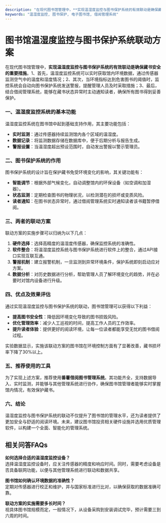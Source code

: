 ```yaml
---
description: "在现代图书馆管理中，**实现温湿度监控与图书保护系统的有效联动是确保藏书安全的重要措施**。1、首先，温湿度监控系统可以实时获取馆内环境数据，通过传感器监测空气中的温度和湿度情况；2、其次，当环境指标达到危害图书的阈值时，监控系统会自动向图书保护系统发送警报，提醒管理人员及时采取措施；3、最后，结合借阅管理系统，能够在藏书状态异常时主动通知读者，确保所有图书得到妥善保护。"
keywords: "温湿度监控, 图书保护, 电子图书馆, 借阅管理系统"
---
```

# 图书馆温湿度监控与图书保护系统联动方案

在现代图书馆管理中，**实现温湿度监控与图书保护系统的有效联动是确保藏书安全的重要措施**。1、首先，温湿度监控系统可以实时获取馆内环境数据，通过传感器监测空气中的温度和湿度情况；2、其次，当环境指标达到危害图书的阈值时，监控系统会自动向图书保护系统发送警报，提醒管理人员及时采取措施；3、最后，结合借阅管理系统，能够在藏书状态异常时主动通知读者，确保所有图书得到妥善保护。

### 一、温湿度监控系统的基本功能

温湿度监控系统在图书馆中起到基础支持作用，其主要功能包括：

- **实时监测**：通过传感器持续监测馆内各个区域的温湿度。
- **数据记录**：将监测数据存储在数据库中，便于后期分析与报告生成。
- **警报设置**：当温湿度超出预设范围时，自动发出警报以警示管理员。

### 二、图书保护系统的作用

图书保护系统的设计旨在保护藏书免受环境变化的影响，其关键功能有：

- **智能调节**：根据外部气候变化，自动调整馆内的环保设备（如空调和加湿器）。
- **状态监测**：定期检查图书的物理状况，以检测潜在的损坏或变质风险。
- **读者通知**：在图书状态异常时，通过借阅管理系统实时通知读者该书籍暂停借阅。

### 三、两者的联动方案

联动方案的实施步骤可以归纳为以下几点：

1. **硬件选择**：选择高精度的温湿度传感器，确保监控系统的准确性。
2. **软件整合**：将温湿度监控系统与图书保护系统进行软件上的整合，通过API接口实现互联互通。
3. **警报机制**：建立报警机制，一旦监测到异常环境条件，保护系统即刻启动应对方案。
4. **数据分析**：对历史数据进行分析，帮助管理人员了解环境变化的趋势，并在必要时对馆内设备进行升级。

### 四、优点及效果评估

通过实现温湿度监控与图书保护系统的联动，图书馆管理可以获得以下利益：

- **提高图书安全性**：降低因环境变化导致的图书损毁风险。
- **优化管理效率**：减少人工巡视的时间，提高工作人员的工作效率。
- **提升读者体验**：提供更好的阅读环境，让每一位读者都能享受无忧的图书借阅过程。

实验数据显示，实施该联动方案的图书馆在环境控制方面有了显著改善，藏书损坏率下降了30%以上。

### 五、推荐使用的工具

为了实现上述方案，推荐使用**番薯借阅图书管理系统**。其功能齐全，支持数据导入、实时监测，并能够与其他管理系统进行协作，确保图书馆管理者能够实时掌握馆内情况，有效保护藏书。

### 六、结论

温湿度监控与图书保护系统的联动不仅提升了图书馆的管理水平，还为读者提供了更加安全与舒适的阅读环境。未来，建议图书馆投资相关硬件设施并选用优质管理软件，以构建一个全面、智能化的管理系统。

## 相关问答FAQs

**如何选择合适的温湿度监控设备？**  
选择温湿度监控设备时，应关注传感器的精度和响应时间。同时，需要考虑设备是否具备联网功能，以便与其他管理系统进行联动和数据共享。

**图书馆如何确认环境数据的准确性？**  
定期对传感器进行校正和维护，并与国家标准进行比对，以确保获取的数据准确可靠。

**联动方案的实施需要多长时间？**  
视具体图书馆规模而定，一般情况下，从设备采购到安装调试完毕，预计需要三到六周的时间。

